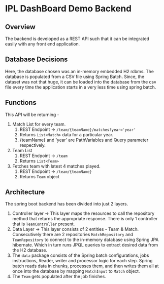# IPL DashBoard Demo Backend
## Overview
The backend is developed as a REST API such that it can be integrated easily with 
any front end application. 
## Database Decisions
Here, the database chosen was an in-memory embedded H2 rdbms. The database is 
populated from a CSV file using Spring Batch. Since, the dataset was not that
huge, it can be loaded into the database from the csv file every time the application
starts in a very less time using spring batch.
## Functions
This API will be returning -
1. Match List for every team. 
   1. REST Endpoint &#8594; `/team/{teamName}/matches?year='year'`
   2. Returns `List<Match>` data for a particular year.
   3. {teamName} and 'year' are PathVariables and Query parameter respectively.
2. Team List
   1. REST Endpoint &#8594; `/team`
   2. Returns `List<Team>`
3. Fetches team with latest 4 matches played.
   1. REST Endpoint &#8594; `/team/{teamName}`
   2. Returns `Team` object
## Architecture
The spring boot backend has been divided into just 2 layers.
1. Controller layer &#8594; This layer maps the resources to call the
repository method that returns the appropriate response. There is only 1 controller that is
`TeamController` present.
2. Data Layer &#8594; This layer consists of 2 entities - Team & Match. 
Consecutively there are 2 repositories `MatchRepository` and `TeamRepository` to 
connect to the in-memory database using Spring JPA hibernate. Which in
turn runs JPQL queries to extract desired data from the H2 database.
3. The `data` package consists of the Spring batch configurations, jobs instructions,
Reader, writer and processor logic for each step. Spring batch reads data in chunks, processes them, and 
then writes them all at once into the database by mapping `MatchInput` to `Match` object. 
4. The `Team` gets populated after the job finishes.
